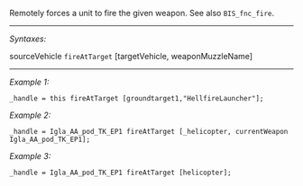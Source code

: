 Remotely forces a unit to fire the given weapon. See also `BIS_fnc_fire`.


---
*Syntaxes:*

sourceVehicle `fireAtTarget` [targetVehicle, weaponMuzzleName]

---
*Example 1:*

```sqf
_handle = this fireAtTarget [groundtarget1,"HellfireLauncher"];
```

*Example 2:*

```sqf
_handle = Igla_AA_pod_TK_EP1 fireAtTarget [_helicopter, currentWeapon Igla_AA_pod_TK_EP1];
```

*Example 3:*

```sqf
_handle = Igla_AA_pod_TK_EP1 fireAtTarget [helicopter];
```